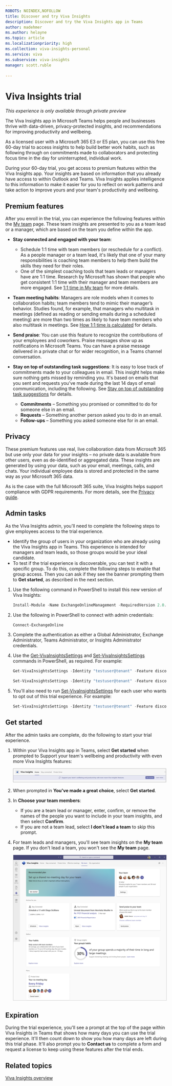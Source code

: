 ```yaml
---
ROBOTS: NOINDEX,NOFOLLOW
title: Discover and try Viva Insights
description: Discover and try the Viva Insights app in Teams 
author: madehmer
ms.author: helayne
ms.topic: article
ms.localizationpriority: high 
ms.collection: viva-insights-personal
ms.service: viva 
ms.subservice: viva-insights
manager: scott.ruble

---
```


# Viva Insights trial

*This experience is only available through private preview*

The Viva Insights app in Microsoft Teams helps people and businesses thrive with data-driven, privacy-protected insights, and recommendations for improving productivity and wellbeing.

As a licensed user with a Microsoft 365 E3 or E5 plan, you can use this free 60-day trial to access insights to help build better work habits, such as following through on commitments made to collaborators and protecting focus time in the day for uninterrupted, individual work.

During your 60-day trial, you get access to premium features within the Viva Insights app. Your insights are based on information that you already have access to within Outlook and Teams. Viva Insights applies intelligence to this information to make it easier for you to reflect on work patterns and take action to improve yours and your team's productivity and wellbeing.

## Premium features

After you enroll in the trial, you can experience the following features within the [My team](../../use/myteam.md) page. These team insights are presented to you as a team lead or a manager, which are based on the team you define within the app.

* **Stay connected and engaged with your team**:  

  * Schedule 1:1 time with team members (or reschedule for a conflict). As a people manager or a team lead, it's likely that one of your many responsibilities is coaching team members to help them build the skills they need for their roles.
  * One of the simplest coaching tools that team leads or managers have are 1:1 time. Research by Microsoft has shown that people who get consistent 1:1 time with their manager and team members are more engaged. See [1:1 time in My team](../../use/myteam.md#11-time) for more details.

* **Team meeting habits**: Managers are role models when it comes to collaboration habits; team members tend to mimic their manager’s behavior. Studies found, for example, that managers who multitask in meetings (defined as reading or sending emails during a scheduled meeting) are more than two times as likely to have team members who also multitask in meetings. See [How 1:1 time is calculated](../../use/myteam.md#how-11-time-is-calculated) for details.
* **Send praise**: You can use this feature to recognize the contributions of your employees and coworkers. Praise messages show up as notifications in Microsoft Teams. You can have a praise message delivered in a private chat or for wider recognition, in a Teams channel conversation.
* **Stay on top of outstanding task suggestions**: It is easy to lose track of commitments made to your colleagues in email. This insight helps make sure nothing gets missed by reminding you. It's based on emails that you sent and requests you've made during the last 14 days of email communication, including the following. See [Stay on top of outstanding task suggestions](../teams/viva-insights-stay-connected.md#stay-on-top-of-outstanding-task-suggestions) for details.

  * **Commitments** – Something you promised or committed to do for someone else in an email.
  * **Requests** – Something another person asked you to do in an email.
  * **Follow-ups** – Something you asked someone else for in an email.

## Privacy

These premium features use real, live collaboration data from Microsoft 365 but use only your data for your insights – no private data is available from other users, even as de-identified or aggregated data. These insights are generated by using your data, such as your email, meetings, calls, and chats. Your individual employee data is stored and protected in the same way as your Microsoft 365 data.

As is the case with the full Microsoft 365 suite, Viva Insights helps support compliance with GDPR requirements. For more details, see the [Privacy guide](privacy-guide-users.md).

## Admin tasks

As the Viva Insights admin, you'll need to complete the following steps to give employees access to the trial experience.

* Identify the group of users in your organization who are already using the Viva Insights app in Teams. This experience is intended for managers and team leads, so those groups would be your ideal candidate.
* To test if the trial experience is discoverable, you can test it with a specific group. To do this, complete the following steps to enable that group access. Then you can ask if they see the banner prompting them to **Get started**, as described in the next section.

1. Use the following command in PowerShell to install this new version of Viva Insights:

   ```PowerShell
   Install-Module -Name ExchangeOnlineManagement -RequiredVersion 2.0.6-preview4 -AllowPrerelease
   ```

2. Use the following in PowerShell to connect with admin credentials:

   ```PowerShell
   Connect-ExchangeOnline
   ```

3. Complete the authentication as either a Global Administrator, Exchange Administrator, Teams Administrator, or Insights Administrator credentials.
4. Use the [Get-VivaInsightsSettings](https://docs.microsoft.com/powershell/module/exchange/get-vivainsightssettings) and [Set-VivaInsightsSettings](https://docs.microsoft.com/powershell/module/exchange/set-vivainsightssettings) commands in PowerShell, as required. For example:

   ```PowerShell
   Get-VivaInsightsSettings -Identity "testuser@tenant" -Feature discovertrybuy
   ```

   ```PowerShell
   Set-VivaInsightsSettings -Identity "testuser@tenant" -Feature discovertrybuy -Enabled $True
   ```

5. You'll also need to run [Set-VivaInsightsSettings](https://docs.microsoft.com/powershell/module/exchange/set-vivainsightssettings) for each user who wants to opt out of this trial experience. For example:

   ```PowerShell
   Set-VivaInsightsSettings -Identity "testuser@tenant" -Feature discovertrybuy -Enabled $False
   ```

## Get started

After the admin tasks are complete, do the following to start your trial experience.

1. Within your Viva Insights app in Teams, select **Get started** when prompted to Support your team's wellbeing and productivity with even more Viva Insights features:

   ![Insights panel.](../teams/images/trial-prompt.png)

2. When prompted in **You've made a great choice**, select **Get started**.
3. In **Choose your team members**:

   * If you are a team lead or manager, enter, confirm, or remove the names of the people you want to include in your team insights, and then select **Confirm**.
   * If you are not a team lead, select **I don't lead a team** to skip this prompt.

4. For team leads and managers, you'll see team insights on the **My team** page. If you don't lead a team, you won't see the **My team** page.

   ![My team page in Viva Insights in Teams.](../../images/wpa/use/myteam-2.png)

## Expiration

During the trial experience, you'll see a prompt at the top of the page within Viva Insights in Teams that shows how many days you can use the trial experience. It'll then count down to show you how many days are left during this trial phase. It'll also prompt you to **Contact us** to complete a form and request a license to keep using these features after the trial ends.

## Related topics

[Viva Insights overview](../teams/viva-teams-app.md)
